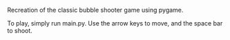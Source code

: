 Recreation of the classic bubble shooter game using pygame. 

To play, simply run main.py. Use the arrow keys to move, and the space bar to shoot.
